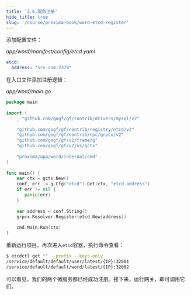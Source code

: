 ```yaml
---
title: '3.6.服务注册'
hide_title: true
slug: '/course/proxima-book/word-etcd-register'
---
```


添加配置文件：

*app/word/manifest/config/etcd.yaml*
```yaml
etcd:  
  address: "srv.com:2379"
```

在入口文件添加注册逻辑：

*app/word/main.go*
```go
package main  
  
import (  
    _ "github.com/gogf/gf/contrib/drivers/mysql/v2"  
  
    "github.com/gogf/gf/contrib/registry/etcd/v2"
    "github.com/gogf/gf/contrib/rpc/grpcx/v2"
    "github.com/gogf/gf/v2/frame/g"
    "github.com/gogf/gf/v2/os/gctx"  
    
    "proxima/app/word/internal/cmd"
)  
  
func main() {  
    var ctx = gctx.New()  
    conf, err := g.Cfg("etcd").Get(ctx, "etcd.address")  
    if err != nil {  
       panic(err)  
    }  
  
    var address = conf.String()  
    grpcx.Resolver.Register(etcd.New(address))  
  
    cmd.Main.Run(ctx)  
}
```

重新运行项目，再次进入`etcd`容器，执行命令查看：
```bash
$ etcdctl get "" --prefix --keys-only
/service/default/default/user/latest/{IP}:32001
/service/default/default/word/latest/{IP}:32002
```

可以看见，我们的两个微服务都已经成功注册。接下来，运行网关，即可调用它们。